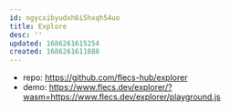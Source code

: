 ```yaml
---
id: ngycxibyudxh6i5hxqh54uo
title: Explore
desc: ''
updated: 1686261615254
created: 1686261611888
---
```


- repo: https://github.com/flecs-hub/explorer
- demo: https://www.flecs.dev/explorer/?wasm=https://www.flecs.dev/explorer/playground.js